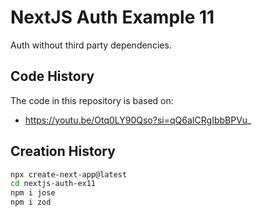 # NextJS Auth Example 11

Auth without third party dependencies.

## Code History

The code in this repository is based on:

- https://youtu.be/Otq0LY90Qso?si=qQ6aICRgIbbBPVu_

## Creation History

```bash
npx create-next-app@latest
cd nextjs-auth-ex11
npm i jose
npm i zod
```
